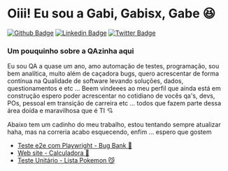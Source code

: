 # Oiii! Eu sou a Gabi, Gabisx, Gabe :laughing:

[![Github Badge](https://img.shields.io/badge/-Github-000?style=flat-square&logo=Github&logoColor=white&link=https://github.com/gabi-alvim)](https://github.com/gabi-alvim)
[![Linkedin Badge](https://img.shields.io/badge/-LinkedIn-blue?style=flat-square&logo=Linkedin&logoColor=white&link=https://www.linkedin.com/in//gabrielle-a-228329bb/)](https://www.linkedin.com/in/gabrielle-a-228329bb)
[![Twitter Badge](https://img.shields.io/badge/-Twitter-1ca0f1?style=flat-square&labelColor=1ca0f1&logo=twitter&logoColor=white&link=https://twitter.com/fagnerpsantos)](https://twitter.com/alvimgaby)

### Um pouquinho sobre a QAzinha aqui
Eu sou QA a quase um ano, amo automação de testes, programação, sou bem analítica, muito além de caçadora bugs, quero acrescentar de forma contínua na Qualidade de software levando soluções, dados, questionamentos e etc ... 
Beem vindeees ao meu perfil que ainda está em construção espero poder acrescentar no cotidiano de vocês qa's, devs, POs, pessoal em transição de carreira etc ... todos que fazem parte  dessa área doída e maravilhosa que é TI :cupid: 

Abaixo tem um cadinho do meu trabalho, estou tentando sempre atualizar haha, mas na correria acabo esquecendo, enfim ... espero que gostem 

- [Teste e2e com Playwright  - Bug Bank :money_with_wings:]( )
- [Web site - Calculadora :1234:]( )
- [Teste Unitário - Lista Pokemon :smirk_cat:]( )

